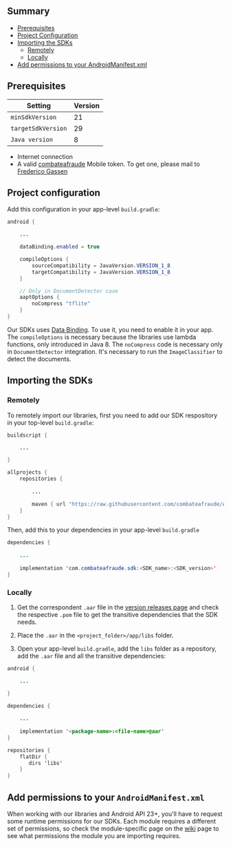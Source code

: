 ## Summary

* [Prerequisites](#prerequisites)
* [Project Configuration](#project-configuration)
* [Importing the SDKs](#importing-the-sdks)
    * [Remotely](#remotely)
    * [Locally](#locally)
* [Add permissions to your AndroidManifest.xml](#add-permissions-to-your-androidmanifestxml)

## Prerequisites

| Setting            | Version |
|--------------------|---------|
| `minSdkVersion`    | 21      |
| `targetSdkVersion` | 29      |
| `Java version`     | 8       |

* Internet connection
* A valid [combateafraude](https://combateafraude.com) Mobile token. To get one, please mail to [Frederico Gassen](mailto:frederico.gassen@combateafraude.com)

## Project configuration

Add this configuration in your app-level `build.gradle`:

``` java
android {

    ...

    dataBinding.enabled = true

    compileOptions {
        sourceCompatibility = JavaVersion.VERSION_1_8
        targetCompatibility = JavaVersion.VERSION_1_8
    }

    // Only in DocumentDetector case
    aaptOptions {
        noCompress "tflite"
    }
}
```

Our SDKs uses [Data Binding](https://developer.android.com/topic/libraries/data-binding). To use it, you need to enable it in your app. The `compileOptions` is necessary because the libraries use lambda functions, only introduced in Java 8. The `noCompress` code is necessary only in `DocumentDetector` integration. It's necessary to run the `ImageClassifier` to detect the documents.

## Importing the SDKs

### Remotely

To remotely import our libraries, first you need to add our SDK respository in your top-level `build.gradle`:

``` java
buildscript {

    ...

}

allprojects {
    repositories {
        
        ...

        maven { url "https://raw.githubusercontent.com/combateafraude/Android/releases" }
    }
}
```

Then, add this to your dependencies in your app-level `build.gradle`

``` java
dependencies {
    
    ...
    
    implementation 'com.combateafraude.sdk:<SDK_name>:<SDK_version>'
}
```

### Locally

1. Get the correspondent `.aar` file in the [version releases page](https://github.com/combateafraude/Android/tree/android-releases/com/combateafraude/sdk) and check the respective `.pom` file to get the transitive dependencies that the SDK needs.

2. Place the `.aar` in the `<project_folder>/app/libs` folder.

3. Open your app-level `build.gradle`, add the `libs` folder as a repository, add the `.aar` file and all the transitive dependencies:

``` java
android {

    ...

}

dependencies {
    
    ...
    
    implementation '<package-name>:<file-name>@aar'
}

repositories {
    flatDir {
       dirs 'libs'
    }
}
```

## Add permissions to your `AndroidManifest.xml`

When working with our libraries and Android API 23+, you'll have to request some runtime permissions for our SDKs. Each module requires a different set of permissions, so check the module-specific page on the [wiki](.) page to see what permissions the module you are importing requires.